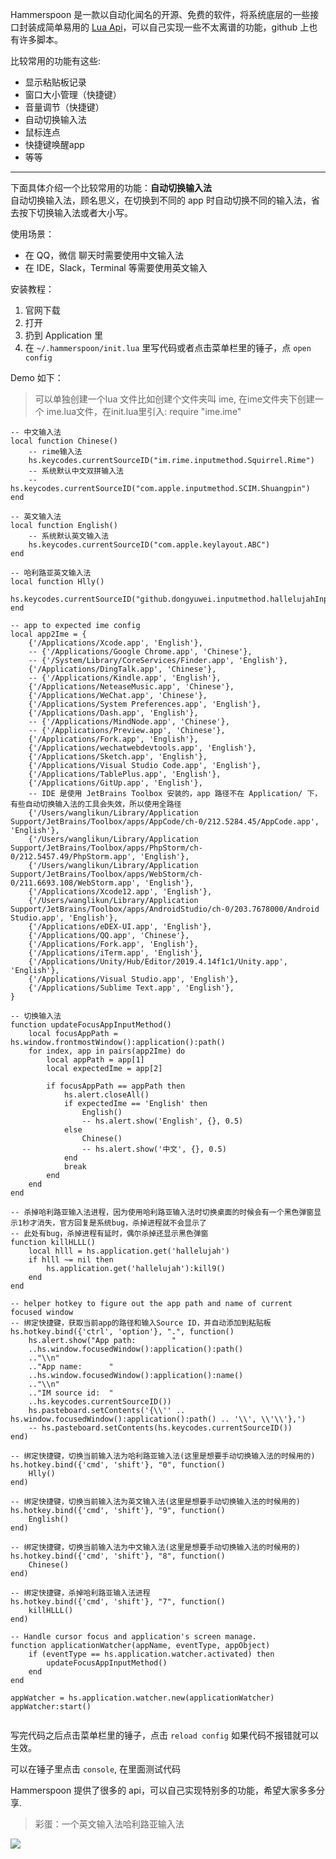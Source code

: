 Hammerspoon 是一款以自动化闻名的开源、免费的软件，将系统底层的一些接口封装成简单易用的 [Lua Api](https://www.hammerspoon.org/docs/index.html)，可以自己实现一些不太离谱的功能，github 上也有许多脚本。

比较常用的功能有这些:

- 显示粘贴板记录
- 窗口大小管理（快捷键）
- 音量调节（快捷键）
- 自动切换输入法
- 鼠标连点
- 快捷键唤醒app
- 等等

---

下面具体介绍一个比较常用的功能：**自动切换输入法**  
自动切换输入法，顾名思义，在切换到不同的 app 时自动切换不同的输入法，省去按下切换输入法或者大小写。  

使用场景：

- 在 QQ，微信 聊天时需要使用中文输入法
- 在 IDE，Slack，Terminal 等需要使用英文输入

安装教程：

1. 官网下载
2. 打开
3. 扔到 Application 里
4. 在 `~/.hammerspoon/init.lua` 里写代码或者点击菜单栏里的锤子，点 `open config`

Demo 如下：

> 可以单独创建一个lua 文件比如创建个文件夹叫 ime, 在ime文件夹下创建一个 ime.lua文件，在init.lua里引入: require "ime.ime"

```Plain
-- 中文输入法
local function Chinese()
    -- rime输入法
    hs.keycodes.currentSourceID("im.rime.inputmethod.Squirrel.Rime")
    -- 系统默认中文双拼输入法
    -- hs.keycodes.currentSourceID("com.apple.inputmethod.SCIM.Shuangpin")
end

-- 英文输入法
local function English()
    -- 系统默认英文输入法
    hs.keycodes.currentSourceID("com.apple.keylayout.ABC")
end

-- 哈利路亚英文输入法
local function Hlly()
    hs.keycodes.currentSourceID("github.dongyuwei.inputmethod.hallelujahInputMethod")
end

-- app to expected ime config
local app2Ime = {
    {'/Applications/Xcode.app', 'English'},
    -- {'/Applications/Google Chrome.app', 'Chinese'},
    -- {'/System/Library/CoreServices/Finder.app', 'English'},
    {'/Applications/DingTalk.app', 'Chinese'},
    -- {'/Applications/Kindle.app', 'English'},
    {'/Applications/NeteaseMusic.app', 'Chinese'},
    {'/Applications/WeChat.app', 'Chinese'},
    {'/Applications/System Preferences.app', 'English'},
    {'/Applications/Dash.app', 'English'},
    -- {'/Applications/MindNode.app', 'Chinese'},
    -- {'/Applications/Preview.app', 'Chinese'},
    {'/Applications/Fork.app', 'English'},
    {'/Applications/wechatwebdevtools.app', 'English'},
    {'/Applications/Sketch.app', 'English'},
    {'/Applications/Visual Studio Code.app', 'English'},
    {'/Applications/TablePlus.app', 'English'},
    {'/Applications/GitUp.app', 'English'},
    -- IDE 是使用 JetBrains Toolbox 安装的，app 路径不在 Application/ 下，有些自动切换输入法的工具会失效，所以使用全路径
    {'/Users/wanglikun/Library/Application Support/JetBrains/Toolbox/apps/AppCode/ch-0/212.5284.45/AppCode.app', 'English'},
    {'/Users/wanglikun/Library/Application Support/JetBrains/Toolbox/apps/PhpStorm/ch-0/212.5457.49/PhpStorm.app', 'English'},
    {'/Users/wanglikun/Library/Application Support/JetBrains/Toolbox/apps/WebStorm/ch-0/211.6693.108/WebStorm.app', 'English'},
    {'/Applications/Xcode12.app', 'English'},
    {'/Users/wanglikun/Library/Application Support/JetBrains/Toolbox/apps/AndroidStudio/ch-0/203.7678000/Android Studio.app', 'English'},
    {'/Applications/eDEX-UI.app', 'English'},
    {'/Applications/QQ.app', 'Chinese'},
    {'/Applications/Fork.app', 'English'},
    {'/Applications/iTerm.app', 'English'},
    {'/Applications/Unity/Hub/Editor/2019.4.14f1c1/Unity.app', 'English'},
    {'/Applications/Visual Studio.app', 'English'},
    {'/Applications/Sublime Text.app', 'English'},
}

-- 切换输入法
function updateFocusAppInputMethod()
    local focusAppPath = hs.window.frontmostWindow():application():path()
    for index, app in pairs(app2Ime) do
        local appPath = app[1]
        local expectedIme = app[2]

        if focusAppPath == appPath then
            hs.alert.closeAll()
            if expectedIme == 'English' then
                English()
                -- hs.alert.show('English', {}, 0.5)
            else
                Chinese()
                -- hs.alert.show('中文', {}, 0.5)
            end
            break
        end
    end
end

-- 杀掉哈利路亚输入法进程，因为使用哈利路亚输入法时切换桌面的时候会有一个黑色弹窗显示1秒才消失，官方回复是系统bug，杀掉进程就不会显示了
-- 此处有bug，杀掉进程有延时，偶尔杀掉还显示黑色弹窗
function killHLLL()
    local hlll = hs.application.get('hallelujah')
    if hlll ~= nil then
        hs.application.get('hallelujah'):kill9()
    end
end

-- helper hotkey to figure out the app path and name of current focused window
-- 绑定快捷键，获取当前app的路径和输入Source ID，并自动添加到粘贴板
hs.hotkey.bind({'ctrl', 'option'}, ".", function()
    hs.alert.show("App path:        "
    ..hs.window.focusedWindow():application():path()
    .."\\n"
    .."App name:      "
    ..hs.window.focusedWindow():application():name()
    .."\\n"
    .."IM source id:  "
    ..hs.keycodes.currentSourceID())
    hs.pasteboard.setContents('{\\'' .. hs.window.focusedWindow():application():path() .. '\\', \\'\\'},')
    -- hs.pasteboard.setContents(hs.keycodes.currentSourceID())
end)

-- 绑定快捷键，切换当前输入法为哈利路亚输入法(这里是想要手动切换输入法的时候用的)
hs.hotkey.bind({'cmd', 'shift'}, "0", function()
    Hlly()
end)

-- 绑定快捷键，切换当前输入法为英文输入法(这里是想要手动切换输入法的时候用的)
hs.hotkey.bind({'cmd', 'shift'}, "9", function()
    English()
end)

-- 绑定快捷键，切换当前输入法为中文输入法(这里是想要手动切换输入法的时候用的)
hs.hotkey.bind({'cmd', 'shift'}, "8", function()
    Chinese()
end)

-- 绑定快捷键，杀掉哈利路亚输入法进程
hs.hotkey.bind({'cmd', 'shift'}, "7", function()
    killHLLL()
end)

-- Handle cursor focus and application's screen manage.
function applicationWatcher(appName, eventType, appObject)
    if (eventType == hs.application.watcher.activated) then
        updateFocusAppInputMethod()
    end
end

appWatcher = hs.application.watcher.new(applicationWatcher)
appWatcher:start()


```

写完代码之后点击菜单栏里的锤子，点击 `reload config` 如果代码不报错就可以生效。

可以在锤子里点击 `console`, 在里面测试代码

Hammerspoon 提供了很多的 api，可以自己实现特别多的功能，希望大家多多分享.

> 彩蛋：一个英文输入法哈利路亚输入法

[![](https://raw.githubusercontent.com/dongyuwei/hallelujahIM/master/snapshots/suggestions2.png)](https://raw.githubusercontent.com/dongyuwei/hallelujahIM/master/snapshots/suggestions2.png)